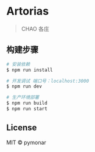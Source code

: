 # Artorias

> CHAO 各庄

## 构建步骤

``` bash
# 安装依赖
$ npm run install

# 开发调试 端口号：localhost:3000
$ npm run dev

# 生产环境部署
$ npm run build
$ npm run start
```

## License
MIT &copy; pymonar

